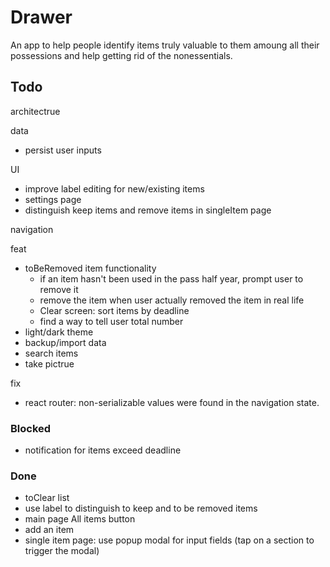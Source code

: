 # Drawer

An app to help people identify items truly valuable to them amoung all their possessions and help getting rid of the nonessentials.

## Todo

architectrue

data

- persist user inputs

UI

- improve label editing for new/existing items
- settings page
- distinguish keep items and remove items in singleItem page

navigation

feat

- toBeRemoved item functionality
  - if an item hasn't been used in the pass half year, prompt user to remove it
  - remove the item when user actually removed the item in real life
  - Clear screen: sort items by deadline
  - find a way to tell user total number
- light/dark theme
- backup/import data
- search items
- take pictrue

fix

- react router: non-serializable values were found in the navigation state.

### Blocked

- notification for items exceed deadline

### Done

- toClear list
- use label to distinguish to keep and to be removed items
- main page All items button
- add an item
- single item page: use popup modal for input fields (tap on a section to trigger the modal)
